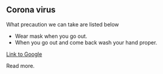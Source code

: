 ## Corona virus

What precaution we can take are listed below

* Wear mask when you go out.
* When you go out and come back wash your hand proper. 

[Link to Google](https://www.pngwave.com/search?q=corona)

Read more.